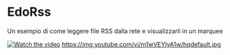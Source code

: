 # EdoRss
Un esempio di come leggere file RSS dalla rete e visualizzarli in un marquee

[![Watch the video](https://i.imgur.com/m1wVEYlyA1w.png)](https://youtu.be/m1wVEYlyA1w)
https://img.youtube.com/vi/m1wVEYlyA1w/hqdefault.jpg
